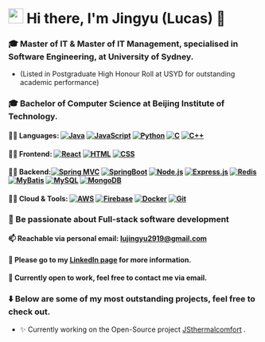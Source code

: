 <h1><img src="https://emojis.slackmojis.com/emojis/images/1531849430/4246/blob-sunglasses.gif?1531849430" width="30"/> Hi there, I'm Jingyu (Lucas) 👋</h1>


### 🎓 Master of IT & Master of IT Management, specialised in **Software Engineering**, at University of Sydney.
- (Listed in Postgraduate High Honour Roll at USYD for outstanding academic performance)
### 🎓 Bachelor of Computer Science at Beijing Institute of Technology.

#### 🧑‍💻️ Languages: <a href="https://github.com/search?q=user%3ADenverCoder1+language%3Ajava"><img alt="Java" src="https://custom-icon-badges.demolab.com/badge/Java-007396.svg?logo=java&logoColor=white"></a> <a href="https://github.com/search?q=user%3ADenverCoder1+language%3Ajavascript"><img alt="JavaScript" src="https://img.shields.io/badge/JavaScript-F7DF1E.svg?logo=javascript&logoColor=black"></a> <a href="https://github.com/search?q=user%3ADenverCoder1+language%3Apython"><img alt="Python" src="https://img.shields.io/badge/Python-14354C.svg?logo=python&logoColor=white"></a> <a href="https://github.com/search?q=user%3ADenverCoder1+language%3Ac"><img alt="C" src="https://custom-icon-badges.demolab.com/badge/C-03599C.svg?logo=c-in-hexagon&logoColor=white"></a> <a href="https://github.com/search?q=user%3ADenverCoder1+language%3Acpp"><img alt="C++" src="https://custom-icon-badges.demolab.com/badge/C++-9C033A.svg?logo=cpp2&logoColor=white"></a>
#### 🧑‍💻️ Frontend: <a href="#"><img alt="React" src="https://img.shields.io/badge/React-20232a.svg?logo=react&logoColor=%2361DAFB"></a> <a href="https://github.com/search?q=user%3ADenverCoder1+language%3Ahtml"><img alt="HTML" src="https://img.shields.io/badge/HTML-E34F26.svg?logo=html5&logoColor=white"></a> <a href="https://github.com/search?q=user%3ADenverCoder1+language%3Acss"><img alt="CSS" src="https://img.shields.io/badge/CSS-1572B6.svg?logo=css3&logoColor=white"></a>
#### 🧑‍💻️ Backend:<a href="#"><img alt="Spring MVC" src="https://img.shields.io/badge/Spring%20MVC-6DB33F.svg?logo=spring&logoColor=white"></a> <a href="#"><img alt="SpringBoot" src="https://img.shields.io/badge/SpringBoot-6DB33F.svg?logo=spring-boot&logoColor=white"></a> <a href="https://github.com/search?q=user%3ADenverCoder1+language%3Ajavascript"><img alt="Node.js" src="https://img.shields.io/badge/Node.js-43853D.svg?logo=node.js&logoColor=white"></a> <a href="#"><img alt="Express.js" src="https://img.shields.io/badge/Express.js-404d59.svg?logo=express&logoColor=white"></a> <a href="#"><img alt="Redis" src="https://img.shields.io/badge/-Redis-D92A2A?&logo=Redis&logoColor=white"></a><a href="#"><img alt="MyBatis" src="https://img.shields.io/badge/MyBatis-%23F7B93E.svg?logo=mybatis&logoColor=white"></a> <a href="#"><img alt="MySQL" src="https://img.shields.io/badge/MySQL-00f.svg?logo=mysql&logoColor=white"></a> <a href="#"><img alt="MongoDB" src ="https://img.shields.io/badge/MongoDB-4ea94b.svg?logo=mongodb&logoColor=white"></a>
#### 🧑‍💻️ Cloud & Tools: <a href="#"><img alt="AWS" src="https://img.shields.io/badge/-AWS-232F3E?&logo=Amazon-AWS&logoColor=white"></a> <a href="#"><img alt="Firebase" src="https://img.shields.io/badge/Firebase-FFCA28?style=flat-square&logo=firebase&logoColor=black"></a> <a href="#"><img alt="Docker" src="https://img.shields.io/badge/Docker-2496ED.svg?logo=docker&logoColor=white"></a> <a href="#"><img alt="Git" src="https://img.shields.io/badge/Git-F05033.svg?logo=git&logoColor=white"></a>

### 🌱 Be passionate about Full-stack software development
#### 📫 Reachable via personal email: lujingyu2919@gmail.com
#### 👀 Please go to my [LinkedIn page](https://www.linkedin.com/in/lucas-jingyu-lu/) for more information.
#### 💬 Currently open to work, feel free to contact me via email.


### ⬇️ Below are some of my most outstanding projects, feel free to check out.
- ✨ Currently working on the Open-Source project [JSthermalcomfort](https://github.com/FedericoTartarini/jsthermalcomfort) .
<!--
**Lu-Whale/Lu-Whale** is a ✨ _special_ ✨ repository because its `README.md` (this file) appears on your GitHub profile.
-->
